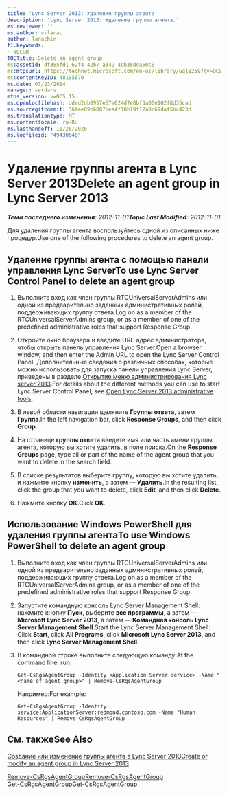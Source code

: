 ```yaml
---
title: 'Lync Server 2013: Удаление группы агента'
description: 'Lync Server 2013: Удаление группы агента.'
ms.reviewer: ''
ms.author: v-lanac
author: lanachin
f1.keywords:
- NOCSH
TOCTitle: Delete an agent group
ms:assetid: df385fd1-62f4-42b7-a349-4eb38dea50c8
ms:mtpsurl: https://technet.microsoft.com/en-us/library/Gg182597(v=OCS.15)
ms:contentKeyID: 48185670
ms.date: 07/23/2014
manager: serdars
mtps_version: v=OCS.15
ms.openlocfilehash: dded2db0957e37a624d7e8bf3a06e102f8d35cad
ms.sourcegitcommit: 36fee89bb887bea4f18b19f17a8c69daf5bc423d
ms.translationtype: MT
ms.contentlocale: ru-RU
ms.lasthandoff: 11/26/2020
ms.locfileid: "49430646"
---
```

# <a name="delete-an-agent-group-in-lync-server-2013"></a><span data-ttu-id="ca609-103">Удаление группы агента в Lync Server 2013</span><span class="sxs-lookup"><span data-stu-id="ca609-103">Delete an agent group in Lync Server 2013</span></span>

<div data-xmlns="http://www.w3.org/1999/xhtml">

<div class="topic" data-xmlns="http://www.w3.org/1999/xhtml" data-msxsl="urn:schemas-microsoft-com:xslt" data-cs="https://msdn.microsoft.com/">

<div data-asp="https://msdn2.microsoft.com/asp">



</div>

<div id="mainSection">

<div id="mainBody"><span data-ttu-id="ca609-104">

<span> </span></span><span class="sxs-lookup"><span data-stu-id="ca609-104">

<span> </span></span></span>

<span data-ttu-id="ca609-105">_**Тема последнего изменения:** 2012-11-01_</span><span class="sxs-lookup"><span data-stu-id="ca609-105">_**Topic Last Modified:** 2012-11-01_</span></span>

<span data-ttu-id="ca609-106">Для удаления группы агента воспользуйтесь одной из описанных ниже процедур.</span><span class="sxs-lookup"><span data-stu-id="ca609-106">Use one of the following procedures to delete an agent group.</span></span>

<div>

## <a name="to-use-lync-server-control-panel-to-delete-an-agent-group"></a><span data-ttu-id="ca609-107">Удаление группы агента с помощью панели управления Lync Server</span><span class="sxs-lookup"><span data-stu-id="ca609-107">To use Lync Server Control Panel to delete an agent group</span></span>

1.  <span data-ttu-id="ca609-108">Выполните вход как член группы RTCUniversalServerAdmins или одной из предварительно заданных административных ролей, поддерживающих группу ответа.</span><span class="sxs-lookup"><span data-stu-id="ca609-108">Log on as a member of the RTCUniversalServerAdmins group, or as a member of one of the predefined administrative roles that support Response Group.</span></span>

2.  <span data-ttu-id="ca609-109">Откройте окно браузера и введите URL-адрес администратора, чтобы открыть панель управления Lync Server.</span><span class="sxs-lookup"><span data-stu-id="ca609-109">Open a browser window, and then enter the Admin URL to open the Lync Server Control Panel.</span></span> <span data-ttu-id="ca609-110">Дополнительные сведения о различных способах, которые можно использовать для запуска панели управления Lync Server, приведены в разделе [Открытие меню администрирования Lync server 2013](lync-server-2013-open-lync-server-administrative-tools.md).</span><span class="sxs-lookup"><span data-stu-id="ca609-110">For details about the different methods you can use to start Lync Server Control Panel, see [Open Lync Server 2013 administrative tools](lync-server-2013-open-lync-server-administrative-tools.md).</span></span>

3.  <span data-ttu-id="ca609-111">В левой области навигации щелкните **Группы ответа**, затем **Группа**.</span><span class="sxs-lookup"><span data-stu-id="ca609-111">In the left navigation bar, click **Response Groups**, and then click **Group**.</span></span>

4.  <span data-ttu-id="ca609-112">На странице **группы ответа** введите имя или часть имени группы агента, которую вы хотите удалить, в поле поиска.</span><span class="sxs-lookup"><span data-stu-id="ca609-112">On the **Response Groups** page, type all or part of the name of the agent group that you want to delete in the search field.</span></span>

5.  <span data-ttu-id="ca609-113">В списке результатов выберите группу, которую вы хотите удалить, и нажмите кнопку **изменить**, а затем — **Удалить**.</span><span class="sxs-lookup"><span data-stu-id="ca609-113">In the resulting list, click the group that you want to delete, click **Edit**, and then click **Delete**.</span></span>

6.  <span data-ttu-id="ca609-114">Нажмите кнопку **ОК**.</span><span class="sxs-lookup"><span data-stu-id="ca609-114">Click **OK**.</span></span>

</div>

<div>

## <a name="to-use-windows-powershell-to-delete-an-agent-group"></a><span data-ttu-id="ca609-115">Использование Windows PowerShell для удаления группы агента</span><span class="sxs-lookup"><span data-stu-id="ca609-115">To use Windows PowerShell to delete an agent group</span></span>

1.  <span data-ttu-id="ca609-116">Выполните вход как член группы RTCUniversalServerAdmins или одной из предварительно заданных административных ролей, поддерживающих группу ответа.</span><span class="sxs-lookup"><span data-stu-id="ca609-116">Log on as a member of the RTCUniversalServerAdmins group, or as a member of one of the predefined administrative roles that support Response Group.</span></span>

2.  <span data-ttu-id="ca609-117">Запустите командную консоль Lync Server Management Shell: нажмите кнопку **Пуск**, выберите **все программы**, а затем — **Microsoft Lync Server 2013**, а затем — **Командная консоль Lync Server Management Shell**.</span><span class="sxs-lookup"><span data-stu-id="ca609-117">Start the Lync Server Management Shell: Click **Start**, click **All Programs**, click **Microsoft Lync Server 2013**, and then click **Lync Server Management Shell**.</span></span>

3.  <span data-ttu-id="ca609-118">В командной строке выполните следующую команду:</span><span class="sxs-lookup"><span data-stu-id="ca609-118">At the command line, run:</span></span>
    
        Get-CsRgsAgentGroup -Identity <Application Server service> -Name "<name of agent group>" | Remove-CsRgsAgentGroup
    
    <span data-ttu-id="ca609-119">Например:</span><span class="sxs-lookup"><span data-stu-id="ca609-119">For example:</span></span>
    
        Get-CsRgsAgentGroup -Identity service:ApplicationServer:redmond.contoso.com -Name "Human Resources" | Remove-CsRgsAgentGroup

</div>

<div>

## <a name="see-also"></a><span data-ttu-id="ca609-120">См. также</span><span class="sxs-lookup"><span data-stu-id="ca609-120">See Also</span></span>


[<span data-ttu-id="ca609-121">Создание или изменение группы агента в Lync Server 2013</span><span class="sxs-lookup"><span data-stu-id="ca609-121">Create or modify an agent group in Lync Server 2013</span></span>](lync-server-2013-create-or-modify-an-agent-group.md)  


[<span data-ttu-id="ca609-122">Remove-CsRgsAgentGroup</span><span class="sxs-lookup"><span data-stu-id="ca609-122">Remove-CsRgsAgentGroup</span></span>](https://docs.microsoft.com/powershell/module/skype/Remove-CsRgsAgentGroup)  
[<span data-ttu-id="ca609-123">Get-CsRgsAgentGroup</span><span class="sxs-lookup"><span data-stu-id="ca609-123">Get-CsRgsAgentGroup</span></span>](https://docs.microsoft.com/powershell/module/skype/Get-CsRgsAgentGroup)  
  

<span data-ttu-id="ca609-124"></div>

</div>

<span> </span>

</div>

</div>

</span><span class="sxs-lookup"><span data-stu-id="ca609-124"></div>

</div>

<span> </span>

</div>

</div>

</span></span></div>

